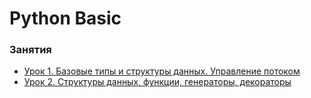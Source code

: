 # Python Basic


### Занятия

- [Урок 1. Базовые типы и структуры данных. Управление потоком](lessons/lesson.01/)
- [Урок 2. Структуры данных, функции, генераторы, декораторы](lessons/lesson.02/)
